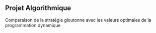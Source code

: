 ## Projet Algorithmique 

Comparaison de la stratégie gloutonne avec les valeurs optimales de la programmation dynamique
